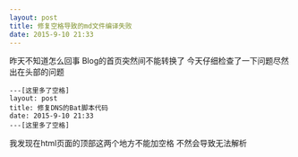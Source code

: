 ```yaml
---  
layout: post  
title: 修复空格导致的md文件编译失败
date: 2015-9-10 21:33
---  
```


昨天不知道怎么回事 Blog的首页突然间不能转换了
今天仔细检查了一下问题尽然出在头部的问题

```
---[这里多了空格]
layout: post  
title: 修复DNS的Bat脚本代码  
date: 2015-9-10 21:33
---[这里多了空格]
```
我发现在html页面的顶部这两个地方不能加空格 不然会导致无法解析